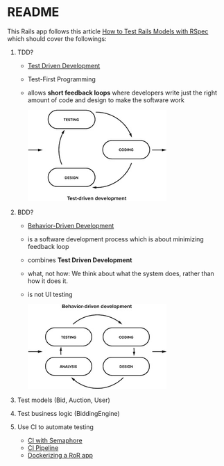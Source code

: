 # README

This Rails app follows this article [How to Test Rails Models with RSpec](https://semaphoreci.com/community/tutorials/how-to-test-rails-models-with-rspec#h-what-is-behaviour-driven-development) which should cover the followings:

1. TDD?

   - [Test Driven Development](https://semaphoreci.com/blog/test-driven-development)
   - Test-First Programming
   - allows **short feedback loops** where developers write just the right amount of code and design to make the software work

     ![TDD](public/images/tdd.jpeg)

2. BDD?

   - [Behavior-Driven Development](https://semaphoreci.com/community/tutorials/behavior-driven-development)
   - is a software development process which is about minimizing feedback loop
   - combines **Test Driven Development**
   - what, not how: We think about what the system does, rather than how it does it.
   - is not UI testing

     ![BDD](public/images/bdd.jpeg)

3. Test models (Bid, Auction, User)

4. Test business logic (BiddingEngine)

5. Use CI to automate testing

   - [CI with Semaphore](https://semaphoreci.com/continuous-integration)
   - [CI Pipeline](https://semaphoreci.com/blog/cicd-pipeline)
   - [Dockerizing a RoR app](https://semaphoreci.com/community/tutorials/dockerizing-a-ruby-on-rails-application)
